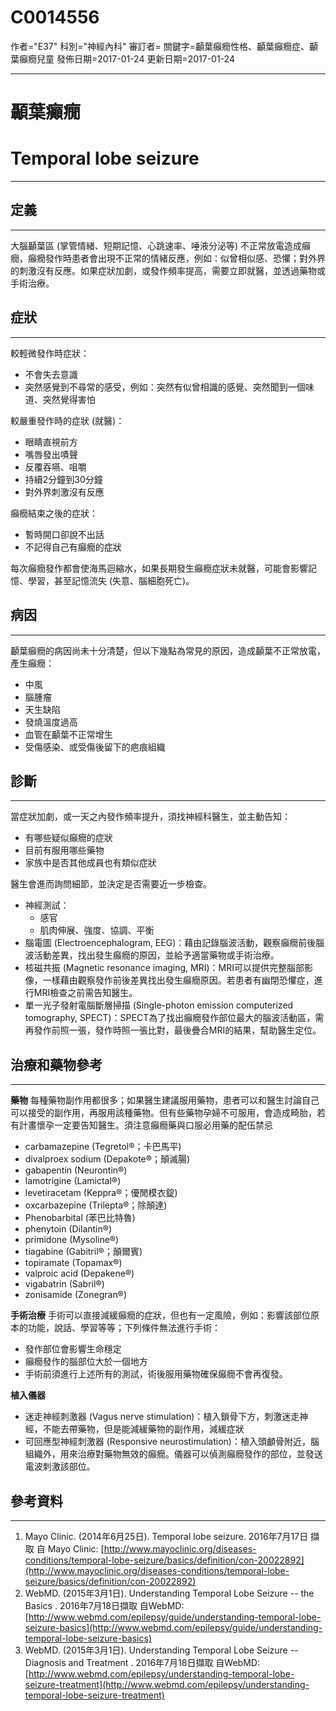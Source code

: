 # C0014556
作者="E37"
科別="神經內科"
審訂者=
關鍵字=顳葉癲癇性格、顳葉癲癇症、顳葉癲癇兒童
發佈日期=2017-01-24
更新日期=2017-01-24

----------
# 顳葉癲癇
# Temporal lobe seizure
----------
## 定義
----------

大腦顳葉區 (掌管情緒、短期記憶、心跳速率、唾液分泌等) 不正常放電造成癲癇，癲癇發作時患者會出現不正常的情緒反應，例如：似曾相似感、恐懼；對外界的刺激沒有反應。如果症狀加劇，或發作頻率提高，需要立即就醫，並透過藥物或手術治療。

## 症狀
----------

較輕微發作時症狀：

- 不會失去意識
- 突然感覺到不尋常的感受，例如：突然有似曾相識的感覺、突然聞到一個味道、突然覺得害怕

較嚴重發作時的症狀 (就醫)：

- 眼睛直視前方
- 嘴唇發出嘖聲
- 反覆吞嚥、咀嚼
- 持續2分鐘到30分鐘
- 對外界刺激沒有反應

癲癇結束之後的症狀：

- 暫時開口卻說不出話
- 不記得自己有癲癇的症狀

每次癲癇發作都會使海馬迴縮水，如果長期發生癲癇症狀未就醫，可能會影響記憶、學習，甚至記憶流失 (失意、腦細胞死亡)。

## 病因
----------

顳葉癲癇的病因尚未十分清楚，但以下幾點為常見的原因，造成顳葉不正常放電，產生癲癇：

- 中風
- 腦腫瘤
- 天生缺陷
- 發燒溫度過高
- 血管在顳葉不正常增生
- 受傷感染、或受傷後留下的疤痕組織
## 診斷
----------

當症狀加劇，或一天之內發作頻率提升，須找神經科醫生，並主動告知：

- 有哪些疑似癲癇的症狀
- 目前有服用哪些藥物
- 家族中是否其他成員也有類似症狀

醫生會進而詢問細節，並決定是否需要近一步檢查。

- 神經測試：
  - 感官
  - 肌肉伸展、強度、協調、平衡
- 腦電圖 (Electroencephalogram, EEG)：藉由記錄腦波活動，觀察癲癇前後腦波活動差異，找出發生癲癇的原因，並給予適當藥物或手術治療。
- 核磁共振 (Magnetic resonance imaging, MRI)：MRI可以提供完整腦部影像，一樣藉由觀察發作前後差異找出發生癲癇原因。若患者有幽閉恐懼症，進行MRI檢查之前需告知醫生。
- 單一光子發射電腦斷層掃描 (Single-photon emission computerized tomography, SPECT)：SPECT為了找出癲癇發作部位最大的腦波活動區，需再發作前照一張，發作時照一張比對，最後疊合MRI的結果，幫助醫生定位。
## 治療和藥物參考
----------

**藥物**
每種藥物副作用都很多；如果醫生建議服用藥物，患者可以和醫生討論自己可以接受的副作用，再服用該種藥物。但有些藥物孕婦不可服用，會造成畸胎，若有計畫懷孕一定要告知醫生。須注意癲癇藥與口服必用藥的配伍禁忌

- carbamazepine (Tegretol®；卡巴馬平)
- divalproex sodium (Depakote®；顛滅腸)
- gabapentin (Neurontin®)
- lamotrigine (Lamictal®)
- levetiracetam (Keppra®；優閒模衣錠)
- oxcarbazepine (Trilepta®；除顛達)
- Phenobarbital (苯巴比特魯)
- phenytoin (Dilantin®)
- primidone (Mysoline®)
- tiagabine (Gabitril®；顛爾賓)
- topiramate (Topamax®)
- valproic acid (Depakene®)
- vigabatrin (Sabril®)
- zonisamide (Zonegran®)

**手術治療**
手術可以直接減緩癲癇的症狀，但也有一定風險，例如：影響該部位原本的功能，說話、學習等等；下列條件無法進行手術：

- 發作部位會影響生命穩定
- 癲癇發作的腦部位大於一個地方
- 手術前須進行上述所有的測試，術後服用藥物確保癲癇不會再復發。

**植入儀器**

- 迷走神經刺激器 (Vagus nerve stimulation)：植入鎖骨下方，刺激迷走神經，不能去帶藥物，但是能減緩藥物的副作用，減緩症狀
- 可回應型神經刺激器 (Responsive neurostimulation)：植入頭顱骨附近，腦組織外，用來治療對藥物無效的癲癇。儀器可以偵測癲癇發作的部位，並發送電波刺激該部位。
## 參考資料
----------
1. Mayo Clinic. (2014年6月25日). Temporal lobe seizure. 2016年7月17日 擷取 自 Mayo Clinic: [http://www.mayoclinic.org/diseases-conditions/temporal-lobe-seizure/basics/definition/con-20022892](http://www.mayoclinic.org/diseases-conditions/temporal-lobe-seizure/basics/definition/con-20022892)
2. WebMD. (2015年3月1日). Understanding Temporal Lobe Seizure -- the Basics . 2016年7月18日擷取 自WebMD:
  [http://www.webmd.com/epilepsy/guide/understanding-temporal-lobe-seizure-basics](http://www.webmd.com/epilepsy/guide/understanding-temporal-lobe-seizure-basics)
3. WebMD. (2015年3月1日). Understanding Temporal Lobe Seizure -- Diagnosis and Treatment . 2016年7月18日擷取 自WebMD: 
  [http://www.webmd.com/epilepsy/understanding-temporal-lobe-seizure-treatment](http://www.webmd.com/epilepsy/understanding-temporal-lobe-seizure-treatment)


